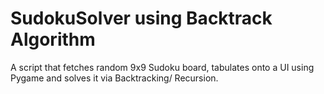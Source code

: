 # SudokuSolver using Backtrack Algorithm

A script that fetches random 9x9 Sudoku board, tabulates onto a UI using Pygame and solves it via Backtracking/ Recursion.
